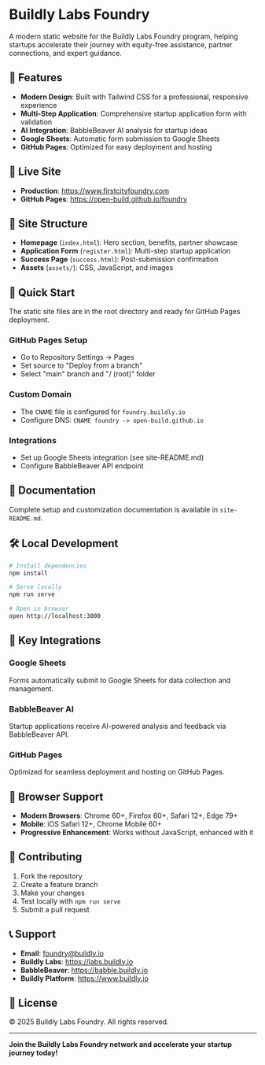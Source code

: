 # Buildly Labs Foundry

A modern static website for the Buildly Labs Foundry program, helping startups accelerate their journey with equity-free assistance, partner connections, and expert guidance.

## 🌟 Features

- **Modern Design**: Built with Tailwind CSS for a professional, responsive experience
- **Multi-Step Application**: Comprehensive startup application form with validation
- **AI Integration**: BabbleBeaver AI analysis for startup ideas
- **Google Sheets**: Automatic form submission to Google Sheets
- **GitHub Pages**: Optimized for easy deployment and hosting

## 🚀 Live Site

- **Production**: https://www.firstcityfoundry.com
- **GitHub Pages**: https://open-build.github.io/foundry

## 📁 Site Structure

- **Homepage** (`index.html`): Hero section, benefits, partner showcase
- **Application Form** (`register.html`): Multi-step startup application
- **Success Page** (`success.html`): Post-submission confirmation
- **Assets** (`assets/`): CSS, JavaScript, and images

## 🔧 Quick Start

The static site files are in the root directory and ready for GitHub Pages deployment.

### GitHub Pages Setup
- Go to Repository Settings → Pages
- Set source to "Deploy from a branch"
- Select "main" branch and "/ (root)" folder

### Custom Domain
- The `CNAME` file is configured for `foundry.buildly.io`
- Configure DNS: `CNAME foundry -> open-build.github.io`

### Integrations
- Set up Google Sheets integration (see site-README.md)
- Configure BabbleBeaver API endpoint

## 📖 Documentation

Complete setup and customization documentation is available in `site-README.md`.

## 🛠️ Local Development

```bash
# Install dependencies
npm install

# Serve locally
npm run serve

# Open in browser
open http://localhost:3000
```

## 🔗 Key Integrations

### Google Sheets
Forms automatically submit to Google Sheets for data collection and management.

### BabbleBeaver AI
Startup applications receive AI-powered analysis and feedback via BabbleBeaver API.

### GitHub Pages
Optimized for seamless deployment and hosting on GitHub Pages.

## 📱 Browser Support

- **Modern Browsers**: Chrome 60+, Firefox 60+, Safari 12+, Edge 79+
- **Mobile**: iOS Safari 12+, Chrome Mobile 60+
- **Progressive Enhancement**: Works without JavaScript, enhanced with it

## 🤝 Contributing

1. Fork the repository
2. Create a feature branch
3. Make your changes
4. Test locally with `npm run serve`
5. Submit a pull request

## 📞 Support

- **Email**: foundry@buildly.io
- **Buildly Labs**: https://labs.buildly.io
- **BabbleBeaver**: https://babble.buildly.io
- **Buildly Platform**: https://www.buildly.io

## 📄 License

© 2025 Buildly Labs Foundry. All rights reserved.

---

**Join the Buildly Labs Foundry network and accelerate your startup journey today!**
